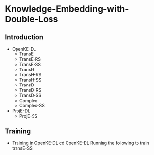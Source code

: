 # Knowledge-Embedding-with-Double-Loss
## Introduction
- OpenKE-DL
  + TransE
  + TransE-RS
  + TransE-SS
  + TransH
  + TransH-RS
  + TransH-SS
  + TransD
  + TransD-RS
  + TransD-SS
  + Complex
  + Complex-SS
- ProjE-DL
  + ProjE-SS
## Training
- Training in OpenKE-DL
cd OpenKE-DL
Running the following to train transE-SS

 
